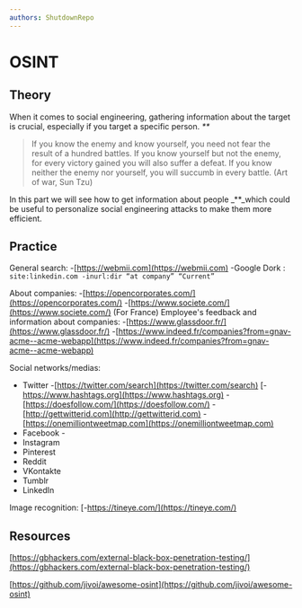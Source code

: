 ```yaml
---
authors: ShutdownRepo
---
```


# OSINT

## Theory 

When it comes to social engineering, gathering information about the target is crucial, especially if you target a specific person. _**_

> If you know the enemy and know yourself, you need not fear the result of a hundred battles. If you know yourself but not the enemy, for every victory gained you will also suffer a defeat. If you know neither the enemy nor yourself, you will succumb in every battle. (Art of war, Sun Tzu)

In this part we will see how to get information about people _**_which could be useful to personalize social engineering attacks to make them more efficient.

## Practice 

General search: 
-[https://webmii.com](https://webmii.com) 
-Google Dork : 
`site:linkedin.com -inurl:dir “at company” “Current”`

About companies: 
-[https://opencorporates.com/](https://opencorporates.com/) 
-[https://www.societe.com/](https://www.societe.com/) (For France) 
Employee's feedback and information about companies: 
-[https://www.glassdoor.fr/](https://www.glassdoor.fr/) 
-[https://www.indeed.fr/companies?from=gnav-acme--acme-webapp](https://www.indeed.fr/companies?from=gnav-acme--acme-webapp)

Social networks/medias:

* Twitter -[https://twitter.com/search](https://twitter.com/search) [-https://www.hashtags.org](https://www.hashtags.org) -[https://doesfollow.com/](https://doesfollow.com/) -[http://gettwitterid.com](http://gettwitterid.com) -[https://onemilliontweetmap.com](https://onemilliontweetmap.com)
* Facebook -
* Instagram
* Pinterest
* Reddit
* VKontakte
* Tumblr
* LinkedIn

Image recognition: 
[-https://tineye.com/](https://tineye.com/)

## Resources

[https://gbhackers.com/external-black-box-penetration-testing/](https://gbhackers.com/external-black-box-penetration-testing/)

[https://github.com/jivoi/awesome-osint](https://github.com/jivoi/awesome-osint)

